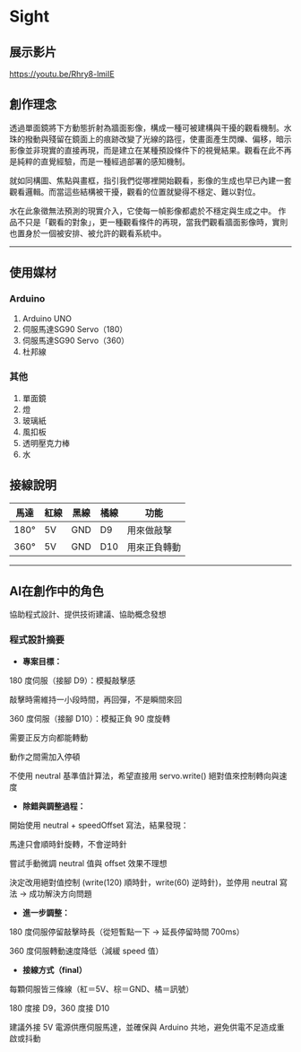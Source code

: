 # Sight
## 展示影片
https://youtu.be/Rhry8-lmiIE
## 創作理念
透過單面鏡將下方動態折射為牆面影像，構成一種可被建構與干擾的觀看機制。水珠的撥動與殘留在鏡面上的痕跡改變了光線的路徑，使畫面產生閃爍、偏移，暗示影像並非現實的直接再現，而是建立在某種預設條件下的視覺結果。觀看在此不再是純粹的直覺經驗，而是一種經過部署的感知機制。

就如同構圖、焦點與畫框，指引我們從哪裡開始觀看，影像的生成也早已內建一套觀看邏輯。而當這些結構被干擾，觀看的位置就變得不穩定、難以對位。

水在此象徵無法預測的現實介入，它使每一幀影像都處於不穩定與生成之中。
作品不只是「觀看的對象」，更一種觀看條件的再現，當我們觀看牆面影像時，實則也置身於一個被安排、被允許的觀看系統中。

---
## 使用媒材
### Arduino
1. Arduino UNO
2. 伺服馬達SG90 Servo（180）
3. 伺服馬達SG90 Servo（360）
4. 杜邦線
### 其他
1. 單面鏡
2. 燈
3. 玻璃紙
4. 風扣板
5. 透明壓克力棒
6. 水
## 接線說明
| 馬達   | 紅線 | 黑線 | 橘線 | 功能 |
| ---- | ---- | ---------- | ----- | ----- |
| 180° |  5V  |    GND     |   D9  |  用來做敲擊  |
| 360° |  5V  |    GND     |   D10   |  用來正負轉動  |

---
## AI在創作中的角色
協助程式設計、提供技術建議、協助概念發想
### 程式設計摘要
- **專案目標：**

180 度伺服（接腳 D9）：模擬敲擊感

敲擊時需維持一小段時間，再回彈，不是瞬間來回

360 度伺服（接腳 D10）：模擬正負 90 度旋轉
  
需要正反方向都能轉動

動作之間需加入停頓

不使用 neutral 基準值計算法，希望直接用 servo.write() 絕對值來控制轉向與速度

- **除錯與調整過程：**

開始使用 neutral + speedOffset 寫法，結果發現：

馬達只會順時針旋轉，不會逆時針

嘗試手動微調 neutral 值與 offset 效果不理想

決定改用絕對值控制 (write(120) 順時針，write(60) 逆時針)，並停用 neutral 寫法 → 成功解決方向問題

- **進一步調整：**

180 度伺服停留敲擊時長（從短暫點一下 → 延長停留時間 700ms）

360 度伺服轉動速度降低（減緩 speed 值）

- **接線方式（final）**

每顆伺服皆三條線（紅＝5V、棕＝GND、橘＝訊號）

180 度接 D9，360 度接 D10

建議外接 5V 電源供應伺服馬達，並確保與 Arduino 共地，避免供電不足造成重啟或抖動
